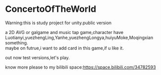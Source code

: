 # ConcertoOfTheWorld
Warning:this is study project for unity.public version

a 2D AVG or galgame and music tap game,character have Luotianyi,yuezhengLing,Yanhe,yuezhengLongya,huiyuMoke,Moqingxian something.  
maybe on futrue,i want to add card in this game,if u like it.

out now test versions,let's play.

know more please to my bilibili space:<a href="https://space.bilibili.com/34782593">https://space.bilibili.com/34782593</a>
